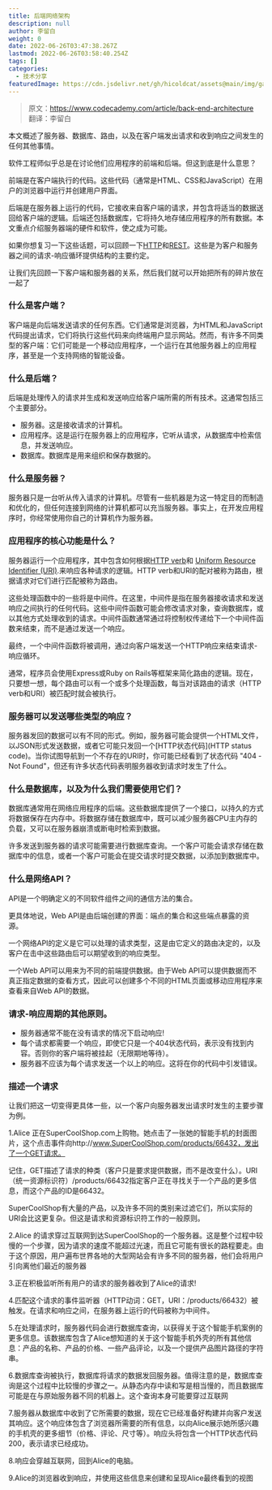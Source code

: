 ```yaml
---
title: 后端网络架构
description: null
author: 李留白
weight: 0
date: 2022-06-26T03:47:38.267Z
lastmod: 2022-06-26T03:58:40.254Z
tags: []
categories:
  - 技术分享
featuredImage: https://cdn.jsdelivr.net/gh/hicoldcat/assets@main/img/gabriel-heinzer-g5jpH62pwes-unsplash.jpg
---
```


> 原文：https://www.codecademy.com/article/back-end-architecture <br/>
> 翻译：李留白

本文概述了服务器、数据库、路由，以及在客户端发出请求和收到响应之间发生的任何其他事情。

软件工程师似乎总是在讨论他们应用程序的前端和后端。但这到底是什么意思？

前端是在客户端执行的代码。这些代码（通常是HTML、CSS和JavaScript）在用户的浏览器中运行并创建用户界面。

后端是在服务器上运行的代码，它接收来自客户端的请求，并包含将适当的数据送回给客户端的逻辑。后端还包括数据库，它将持久地存储应用程序的所有数据。本文重点介绍服务器端的硬件和软件，使之成为可能。

如果你想复习一下这些话题，可以回顾一下[HTTP](https://www.codecademy.com/articles/http-requests)和[REST](https://www.codecademy.com/articles/what-is-rest)。这些是为客户和服务器之间的请求-响应循环提供结构的主要约定。

让我们先回顾一下客户端和服务器的关系，然后我们就可以开始把所有的碎片放在一起了

### 什么是客户端？

客户端是向后端发送请求的任何东西。它们通常是浏览器，为HTML和JavaScript代码提出请求，它们将执行这些代码来向终端用户显示网站。然而，有许多不同类型的客户端：它们可能是一个移动应用程序，一个运行在其他服务器上的应用程序，甚至是一个支持网络的智能设备。

### 什么是后端？

后端是处理传入的请求并生成和发送响应给客户端所需的所有技术。这通常包括三个主要部分。

- 服务器。这是接收请求的计算机。
- 应用程序。这是运行在服务器上的应用程序，它听从请求，从数据库中检索信息，并发送响应。
- 数据库。数据库是用来组织和保存数据的。

### 什么是服务器？

服务器只是一台听从传入请求的计算机。尽管有一些机器是为这一特定目的而制造和优化的，但任何连接到网络的计算机都可以充当服务器。事实上，在开发应用程序时，你经常使用你自己的计算机作为服务器。

### 应用程序的核心功能是什么？

服务器运行一个应用程序，其中包含如何根据[HTTP verb](https://developer.mozilla.org/en-US/docs/Web/HTTP/Methods)和 [Uniform Resource Identifier (URI)](https://developer.mozilla.org/en-US/docs/Glossary/URI).来响应各种请求的逻辑。HTTP verb和URI的配对被称为路由，根据请求对它们进行匹配被称为路由。

这些处理函数中的一些将是中间件。在这里，中间件是指在服务器接收请求和发送响应之间执行的任何代码。这些中间件函数可能会修改请求对象，查询数据库，或以其他方式处理收到的请求。中间件函数通常通过将控制权传递给下一个中间件函数来结束，而不是通过发送一个响应。

最终，一个中间件函数将被调用，通过向客户端发送一个HTTP响应来结束请求-响应循环。

通常，程序员会使用Express或Ruby on Rails等框架来简化路由的逻辑。现在，只要想一想，每个路由可以有一个或多个处理函数，每当对该路由的请求（HTTP verb和URI）被匹配时就会被执行。

### 服务器可以发送哪些类型的响应？

服务器发回的数据可以有不同的形式。例如，服务器可能会提供一个HTML文件，以JSON形式发送数据，或者它可能只发回一个[HTTP状态代码](HTTP status code)。当你试图导航到一个不存在的URI时，你可能已经看到了状态代码 "404 - Not Found"，但还有许多状态代码表明服务器收到请求时发生了什么。

### 什么是数据库，以及为什么我们需要使用它们？

数据库通常用在网络应用程序的后端。这些数据库提供了一个接口，以持久的方式将数据保存在内存中。将数据存储在数据库中，既可以减少服务器CPU主内存的负载，又可以在服务器崩溃或断电时检索到数据。

许多发送到服务器的请求可能需要进行数据库查询。一个客户可能会请求存储在数据库中的信息，或者一个客户可能会在提交请求时提交数据，以添加到数据库中。

### 什么是网络API？

API是一个明确定义的不同软件组件之间的通信方法的集合。

更具体地说，Web API是由后端创建的界面：端点的集合和这些端点暴露的资源。

一个网络API的定义是它可以处理的请求类型，这是由它定义的路由决定的，以及客户在击中这些路由后可以期望收到的响应类型。

一个Web API可以用来为不同的前端提供数据。由于Web API可以提供数据而不真正指定数据的查看方式，因此可以创建多个不同的HTML页面或移动应用程序来查看来自Web API的数据。

### 请求-响应周期的其他原则。

- 服务器通常不能在没有请求的情况下启动响应!
- 每个请求都需要一个响应，即使它只是一个404状态代码，表示没有找到内容。否则你的客户端将被挂起（无限期地等待）。
- 服务器不应该为每个请求发送一个以上的响应。这将在你的代码中引发错误。

### 描述一个请求

让我们把这一切变得更具体一些，以一个客户向服务器发出请求时发生的主要步骤为例。

1.Alice 正在SuperCoolShop.com上购物。她点击了一张她的智能手机的封面图片，这个点击事件向http://www.SuperCoolShop.com/products/66432，发出了一个GET请求。

记住，GET描述了请求的种类（客户只是要求提供数据，而不是改变什么）。URI（统一资源标识符）/products/66432指定客户正在寻找关于一个产品的更多信息，而这个产品的ID是66432。

SuperCoolShop有大量的产品，以及许多不同的类别来过滤它们，所以实际的URI会比这更复杂。但这是请求和资源标识符工作的一般原则。

2.Alice 的请求穿过互联网到达SuperCoolShop的一个服务器。这是整个过程中较慢的一个步骤，因为请求的速度不能超过光速，而且它可能有很长的路程要走。由于这个原因，用户遍布世界各地的大型网站会有许多不同的服务器，他们会将用户引向离他们最近的服务器

3.正在积极监听所有用户的请求的服务器收到了Alice的请求!

4.匹配这个请求的事件监听器（HTTP动词：GET，URI：/products/66432）被触发。在请求和响应之间，在服务器上运行的代码被称为中间件。

5.在处理请求时，服务器代码会进行数据库查询，以获得关于这个智能手机案例的更多信息。该数据库包含了Alice想知道的关于这个智能手机外壳的所有其他信息：产品的名称、产品的价格、一些产品评论，以及一个提供产品图片路径的字符串。

6.数据库查询被执行，数据库将请求的数据发回服务器。值得注意的是，数据库查询是这个过程中比较慢的步骤之一。从静态内存中读和写是相当慢的，而且数据库可能是在与原始服务器不同的机器上。这个查询本身可能要穿过互联网

7.服务器从数据库中收到了它所需要的数据，现在它已经准备好构建并向客户发送其响应。这个响应体包含了浏览器所需要的所有信息，以向Alice展示她所感兴趣的手机壳的更多细节（价格、评论、尺寸等）。响应头将包含一个HTTP状态代码200，表示请求已经成功。

8.响应会穿越互联网，回到Alice的电脑。

9.Alice的浏览器收到响应，并使用这些信息来创建和呈现Alice最终看到的视图



